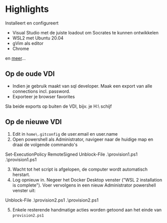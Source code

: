 # Highlights

Installeert en configureert
- Visual Studio met de juiste loadout om Socrates te kunnen ontwikkelen
- WSL2 met Ubuntu 20.04
- gVim als editor
- Chrome

en [meer](choco-packages.config)...

## Op de oude VDI
- Indien je gebruik maakt van sql developer. Maak een export van alle connections incl. password.
- Exporteer je browser favorites

Sla beide exports op buiten de VDI, bijv. je H:\ schijf

## Op de nieuwe VDI

1. Edit in `home\.gitconfig` de user.email en user.name
2. Open powershell als Administrator, navigeer naar de huidige map en draai de volgende commando's

  Set-ExecutionPolicy RemoteSigned
  Unblock-File .\provision1.ps1
  .\provision1.ps1

3. Wacht tot het script is afgelopen, de computer wordt automatisch herstart.
4. Log opnieuw in. Negeer het Docker Desktop venster ("WSL 2 installation is complete"). Voer vervolgens in een nieuw Administrator powershell venster uit:

  Unblock-File .\provision2.ps1
  .\provision2.ps1

5. Enkele resterende handmatige acties worden getoond aan het einde van `provision2.ps1`
